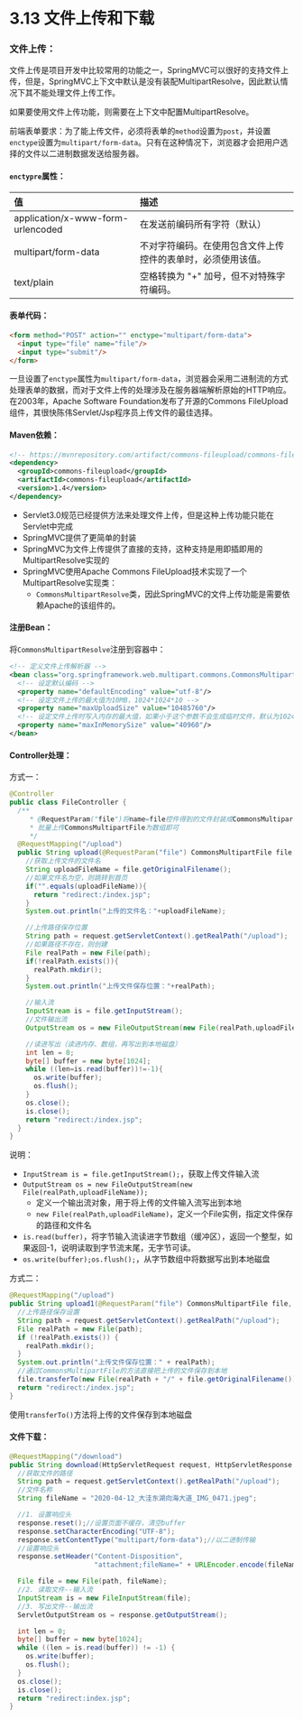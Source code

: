 # 3.13 文件上传和下载

### 文件上传：

文件上传是项目开发中比较常用的功能之一，SpringMVC可以很好的支持文件上传，但是，SpringMVC上下文中默认是没有装配MultipartResolve，因此默认情况下其不能处理文件上传工作。

如果要使用文件上传功能，则需要在上下文中配置MultipartResolve。  



前端表单要求：为了能上传文件，必须将表单的`method`设置为`post`，并设置`enctype`设置为`multipart/form-data`。只有在这种情况下，浏览器才会把用户选择的文件以二进制数据发送给服务器。



#### `enctypre`属性：

| 值                                | 描述                                                         |
| :-------------------------------- | :----------------------------------------------------------- |
| application/x-www-form-urlencoded | 在发送前编码所有字符（默认）                                 |
| multipart/form-data               | 不对字符编码。在使用包含文件上传控件的表单时，必须使用该值。 |
| text/plain                        | 空格转换为 "+" 加号，但不对特殊字符编码。                    |



#### 表单代码：

```html
<form method="POST" action="" enctype="multipart/form-data">
  <input type="file" name="file"/>
  <input type="submit"/>
</form>
```



一旦设置了`enctype`属性为`multipart/form-data`，浏览器会采用二进制流的方式处理表单的数据，而对于文件上传的处理涉及在服务器端解析原始的HTTP响应。在2003年，Apache Software Foundation发布了开源的Commons FileUpload组件，其很快陈伟Servlet/Jsp程序员上传文件的最佳选择。

#### Maven依赖：

```xml
<!-- https://mvnrepository.com/artifact/commons-fileupload/commons-fileupload -->
<dependency>
  <groupId>commons-fileupload</groupId>
  <artifactId>commons-fileupload</artifactId>
  <version>1.4</version>
</dependency>
```



- Servlet3.0规范已经提供方法来处理文件上传，但是这种上传功能只能在Servlet中完成
- SpringMVC提供了更简单的封装
- SpringMVC为文件上传提供了直接的支持，这种支持是用即插即用的MultipartResolve实现的
- SpringMVC使用Apache Commons FileUpload技术实现了一个MultipartResolve实现类：
  - `CommonsMultipartResolve`类，因此SpringMVC的文件上传功能是需要依赖Apache的该组件的。



#### 注册Bean：

将`CommonsMultipartResolve`注册到容器中：

```xml
<!-- 定义文件上传解析器 -->
<bean class="org.springframework.web.multipart.commons.CommonsMultipartResolver" id="multipartResolver">
  <!-- 设定默认编码 -->
  <property name="defaultEncoding" value="utf-8"/>
  <!-- 设定文件上传的最大值为10MB，1024*1024*10 -->
  <property name="maxUploadSize" value="10485760"/>
  <!-- 设定文件上传时写入内存的最大值，如果小于这个参数不会生成临时文件，默认为10240 -->
  <property name="maxInMemorySize" value="40960"/>
</bean>
```



#### Controller处理：

方式一：

```java
@Controller
public class FileController {
  /**
     * @RequestParam("file")将name=file控件得到的文件封装成CommonsMultipartFile对象
     * 批量上传CommonsMultipartFile为数组即可
     */
  @RequestMapping("/upload")
  public String upload(@RequestParam("file") CommonsMultipartFile file, HttpServletRequest request) throws IOException {
    //获取上传文件的文件名
    String uploadFileName = file.getOriginalFilename();
    //如果文件名为空，则跳转到首页
    if("".equals(uploadFileName)){
      return "redirect:/index.jsp";
    }
    System.out.println("上传的文件名："+uploadFileName);

    //上传路径保存位置
    String path = request.getServletContext().getRealPath("/upload");
    //如果路径不存在，则创建
    File realPath = new File(path);
    if(!realPath.exists()){
      realPath.mkdir();
    }
    System.out.println("上传文件保存位置："+realPath);

    //输入流
    InputStream is = file.getInputStream();
    //文件输出流
    OutputStream os = new FileOutputStream(new File(realPath,uploadFileName));

    //读进写出（读进内存、数组，再写出到本地磁盘）
    int len = 0;
    byte[] buffer = new byte[1024];
    while ((len=is.read(buffer))!=-1){
      os.write(buffer);
      os.flush();
    }
    os.close();
    is.close();
    return "redirect:/index.jsp";
  }
}
```

说明：

- `InputStream is = file.getInputStream();`，获取上传文件输入流
- `OutputStream os = new FileOutputStream(new File(realPath,uploadFileName));`
  - 定义一个输出流对象，用于将上传的文件输入流写出到本地
  - `new File(realPath,uploadFileName)`，定义一个File实例，指定文件保存的路径和文件名
- `is.read(buffer)`，将字节输入流读进字节数组（缓冲区），返回一个整型，如果返回-1，说明读取到字节流末尾，无字节可读。
- `os.write(buffer);os.flush();`，从字节数组中将数据写出到本地磁盘



方式二：

```java
@RequestMapping("/upload")
public String upload1(@RequestParam("file") CommonsMultipartFile file, HttpServletRequest request) throws IOException {
  //上传路径保存设置
  String path = request.getServletContext().getRealPath("/upload");
  File realPath = new File(path);
  if (!realPath.exists()) {
    realPath.mkdir();
  }
  System.out.println("上传文件保存位置：" + realPath);
  //通过CommonsMultipartFile的方法直接把上传的文件保存到本地
  file.transferTo(new File(realPath + "/" + file.getOriginalFilename()));
  return "redirect:/index.jsp";
}
```

使用`transferTo()`方法将上传的文件保存到本地磁盘



#### 文件下载：

```java
@RequestMapping("/download")
public String download(HttpServletRequest request, HttpServletResponse response) throws IOException {
  //获取文件的路径
  String path = request.getServletContext().getRealPath("/upload");
  //文件名称
  String fileName = "2020-04-12_大洼东湖向海大道_IMG_0471.jpeg";

  //1. 设置响应头
  response.reset();//设置页面不缓存，清空buffer
  response.setCharacterEncoding("UTF-8");
  response.setContentType("multipart/form-data");//以二进制传输
  //设置响应头
  response.setHeader("Content-Disposition",
                     "attachment;fileName=" + URLEncoder.encode(fileName, "UTF-8"));

  File file = new File(path, fileName);
  //2. 读取文件--输入流
  InputStream is = new FileInputStream(file);
  //3. 写出文件--输出流
  ServletOutputStream os = response.getOutputStream();

  int len = 0;
  byte[] buffer = new byte[1024];
  while ((len = is.read(buffer)) != -1) {
    os.write(buffer);
    os.flush();
  }
  os.close();
  is.close();
  return "redirect:index.jsp";
}
```


